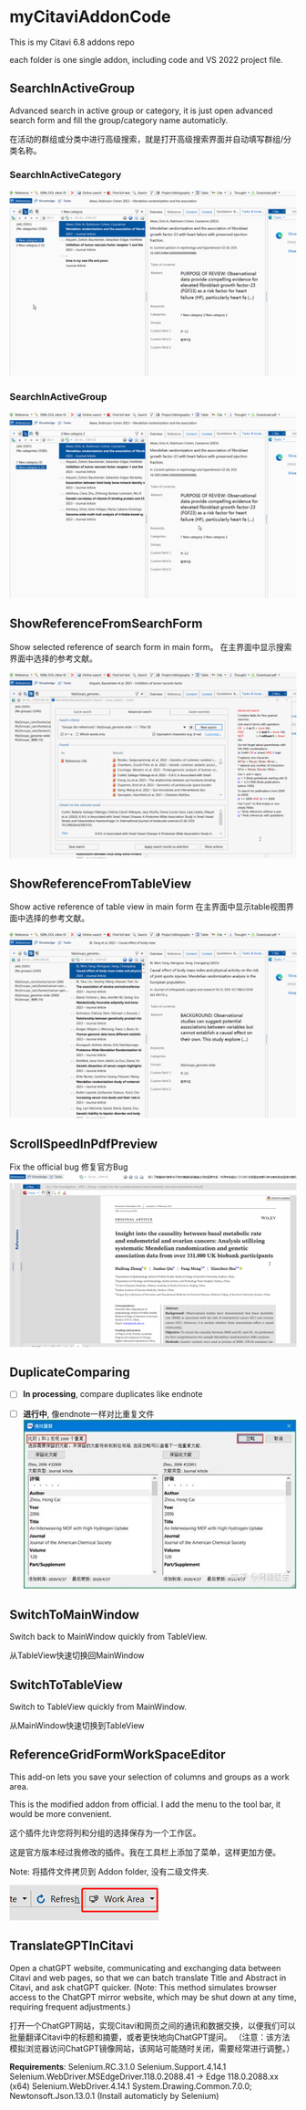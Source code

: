 # myCitaviAddonCode
This is my Citavi 6.8 addons repo

each folder is one single addon, including code and VS 2022 project file.



## SearchInActiveGroup

Advanced search in active group or category, it is just open advanced search form and fill the group/category name automaticly.

在活动的群组或分类中进行高级搜索，就是打开高级搜索界面并自动填写群组/分类名称。

### SearchInActiveCategory

![SearchInActiveCategory](vx_images/SearchInActiveCategory.gif)

### SearchInActiveGroup

![SearchInActiveGroup](vx_images/SearchInActiveGroup.gif)

## ShowReferenceFromSearchForm

Show selected reference of search form in main form。
在主界面中显示搜索界面中选择的参考文献。

![ShowReferenceFromSearchForm](vx_images/ShowReferenceFromSearchForm.gif)

## ShowReferenceFromTableView

Show active reference of table view in main form
在主界面中显示table视图界面中选择的参考文献。

![ShowReferenceFromTableView](vx_images/ShowReferenceFromTableView.gif)



## ScrollSpeedInPdfPreview

Fix the official bug
修复官方Bug
![ScrollSpeedInPdfPreview](vx_images/ScrollSpeedInPdfPreview.gif)

## DuplicateComparing

- [ ] **In processing**, compare duplicates like endnote
- [ ] **进行中**, 像endnote一样对比重复文件
![img](vx_images/v2-54b25fe6df839ec8904d0261459347f6_r.jpg)



## SwitchToMainWindow

Switch back to MainWindow quickly from TableView.

从TableView快速切换回MainWindow

## SwitchToTableView

Switch to TableView quickly from MainWindow.

从MainWindow快速切换到TableView

## ReferenceGridFormWorkSpaceEditor

This add-on lets you save your selection of columns and groups as a work area.

This is the modified addon from official. I add the menu to the tool bar, it would be more convenient.

这个插件允许您将列和分组的选择保存为一个工作区。

这是官方版本经过我修改的插件。我在工具栏上添加了菜单，这样更加方便。

Note: 将插件文件拷贝到 Addon folder, 没有二级文件夹.

![image-20231102232340401](vx_images/image-20231102232340401.png) 

 

## TranslateGPTInCitavi

Open a chatGPT website, communicating and exchanging data between Citavi and web pages, so that we can batch translate Title and Abstract in Citavi, and ask chatGPT quicker. 
(Note: This method simulates browser access to the ChatGPT mirror website, which may be shut down at any time, requiring frequent adjustments.)

打开一个ChatGPT网站，实现Citavi和网页之间的通讯和数据交换，以便我们可以批量翻译Citavi中的标题和摘要，或者更快地向ChatGPT提问。
（注意：该方法模拟浏览器访问ChatGPT镜像网站，该网站可能随时关闭，需要经常进行调整。）

**Requirements**: 
Selenium.RC.3.1.0
Selenium.Support.4.14.1
Selenium.WebDriver.MSEdgeDriver.118.0.2088.41 -> Edge 118.0.2088.xx (x64)
Selenium.WebDriver.4.14.1
System.Drawing.Common.7.0.0; Newtonsoft.Json.13.0.1 (Install automaticly by Selenium)




